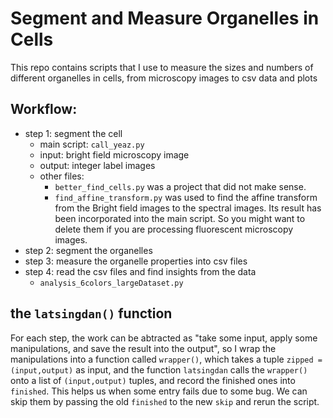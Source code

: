 # Segment and Measure Organelles in Cells

This repo contains scripts that I use to measure the sizes and numbers of different organelles in cells, from microscopy images to csv data and plots

## Workflow:

- step 1: segment the cell
    - main script: `call_yeaz.py`
    - input: bright field microscopy image
    - output: integer label images
    - other files: 
        - `better_find_cells.py` was a project that did not make sense. 
        - `find_affine_transform.py` was used to find the affine transform from the Bright field images to the spectral images. Its result has been incorporated into the main script. So you might want to delete them if you are processing fluorescent microscopy images.
- step 2: segment the organelles
- step 3: measure the organelle properties into csv files
- step 4: read the csv files and find insights from the data
    - `analysis_6colors_largeDataset.py`

## the `latsingdan()` function

For each step, the work can be abtracted as "take some input, apply some manipulations, and save the result into the output", so I wrap the manipulations into a function called `wrapper()`, which takes a tuple `zipped = (input,output)` as input, and the function `latsingdan` calls the `wrapper()` onto a list of `(input,output)` tuples, and record the finished ones into `finished`. This helps us when some entry fails due to some bug. We can skip them by passing the old `finished` to the new `skip` and rerun the script. 
